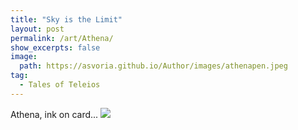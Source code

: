 ```yaml
---
title: "Sky is the Limit"
layout: post
permalink: /art/Athena/
show_excerpts: false
image:
  path: https://asvoria.github.io/Author/images/athenapen.jpeg
tag:
  - Tales of Teleios
---
```

Athena, ink on card...
![](https://asvoria.github.io/Author/images/athenapen.jpeg)